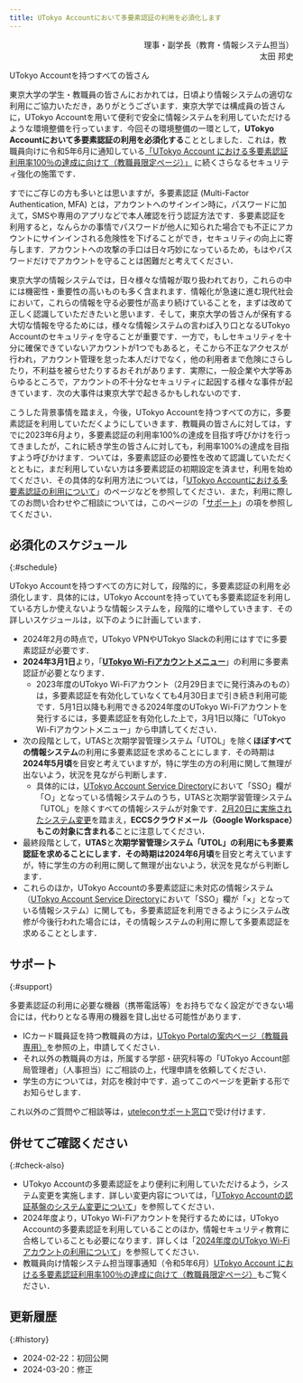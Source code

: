 ```yaml
---
title: UTokyo Accountにおいて多要素認証の利用を必須化します
---
```


<p style="text-align: right">理事・副学長（教育・情報システム担当）
</br>
太田 邦史
</p> 

UTokyo Accountを持つすべての皆さん

東京大学の学生・教職員の皆さんにおかれては，日頃より情報システムの適切な利用にご協力いただき，ありがとうございます．東京大学では構成員の皆さんに，UTokyo Accountを用いて便利で安全に情報システムを利用していただけるような環境整備を行っています．今回その環境整備の一環として，**UTokyo Accountにおいて多要素認証の利用を必須化する**こととしました．これは，教職員向けに令和5年6月に通知している[「UTokyo Account における多要素認証利用率100％の達成に向けて（教職員限定ページ）」](https://univtokyo.sharepoint.com/sites/utokyoaccount/SitePages/UTokyo-Account-MFA-100.aspx) に続くさらなるセキュリティ強化の施策です．

すでにご存じの方も多いとは思いますが，多要素認証 (Multi-Factor Authentication, MFA) とは，アカウントへのサインイン時に，パスワードに加えて，SMSや専用のアプリなどで本人確認を行う認証方法です．多要素認証を利用すると，なんらかの事情でパスワードが他人に知られた場合でも不正にアカウントにサインインされる危険性を下げることができ，セキュリティの向上に寄与します．アカウントへの攻撃の手口は日々巧妙になっているため，もはやパスワードだけでアカウントを守ることは困難だと考えてください．

東京大学の情報システムでは，日々様々な情報が取り扱われており，これらの中には機密性・重要性の高いものも多く含まれます．情報化が急速に進む現代社会において，これらの情報を守る必要性が高まり続けていることを，まずは改めて正しく認識していただきたいと思います．そして，東京大学の皆さんが保有する大切な情報を守るためには，様々な情報システムの言わば入り口となるUTokyo Accountのセキュリティを守ることが重要です．一方で，もしセキュリティを十分に確保できていないアカウントが1つでもあると，そこから不正なアクセスが行われ，アカウント管理を怠った本人だけでなく，他の利用者まで危険にさらしたり，不利益を被らせたりするおそれがあります．実際に，一般企業や大学等あらゆるところで，アカウントの不十分なセキュリティに起因する様々な事件が起きています．次の大事件は東京大学で起きるかもしれないのです．

こうした背景事情を踏まえ，今後，UTokyo Accountを持つすべての方に，多要素認証を利用していただくようにしていきます．教職員の皆さんに対しては，すでに2023年6月より，多要素認証の利用率100%の達成を目指す呼びかけを行ってきましたが，これに続き学生の皆さんに対しても，利用率100%の達成を目指すよう呼びかけます．ついては，多要素認証の必要性を改めて認識していただくとともに，まだ利用していない方は多要素認証の初期設定を済ませ，利用を始めてください．その具体的な利用方法については，「[UTokyo Accountにおける多要素認証の利用について](/utokyo_account/mfa/)」のページなどを参照してください．また，利用に際してのお問い合わせやご相談については，このページの「[サポート](#support)」の項を参照してください．


## 必須化のスケジュール
{:#schedule}

UTokyo Accountを持つすべての方に対して，段階的に，多要素認証の利用を必須化します．具体的には，UTokyo Accountを持っていても多要素認証を利用している方しか使えないような情報システムを，段階的に増やしていきます．その詳しいスケジュールは，以下のように計画しています．
- 2024年2月の時点で，UTokyo VPNやUTokyo Slackの利用にはすでに多要素認証が必要です．
- **2024年3月1日**より，「**[UTokyo Wi-Fiアカウントメニュー](https://acm.wifi.adm.u-tokyo.ac.jp/secure/user_applies/index/1/)**」の利用に多要素認証が必要となります．
  - 2023年度のUTokyo Wi-Fiアカウント（2月29日までに発行済みのもの）は，多要素認証を有効化していなくても4月30日まで引き続き利用可能です．5月1日以降も利用できる2024年度のUTokyo Wi-Fiアカウントを発行するには，多要素認証を有効化した上で，3月1日以降に「UTokyo Wi-Fiアカウントメニュー」から申請してください．
- 次の段階として，UTASと次期学習管理システム「UTOL」を除く**ほぼすべての情報システム**の利用に多要素認証を求めることにします．その時期は**2024年5月頃**を目安と考えていますが，特に学生の方の利用に関して無理が出ないよう，状況を見ながら判断します．
  - 具体的には，[UTokyo Account Service Directory](https://login.adm.u-tokyo.ac.jp/utokyoaccount/)において「SSO」欄が「○」となっている情報システムのうち，UTASと次期学習管理システム「UTOL」を除くすべての情報システムが対象です．[2月20日に実施されたシステム変更](https://www.ecc.u-tokyo.ac.jp/announcement/2024/01/25_3609.html)を踏まえ，**ECCSクラウドメール（Google Workspace）もこの対象に含まれる**ことに注意してください．
- 最終段階として，**UTAS**と**次期学習管理システム「UTOL」**の利用にも多要素認証を求めることにします．その時期は**2024年6月頃**を目安と考えていますが，特に学生の方の利用に関して無理が出ないよう，状況を見ながら判断します．
- これらのほか，UTokyo Accountの多要素認証に未対応の情報システム（[UTokyo Account Service Directory](https://login.adm.u-tokyo.ac.jp/utokyoaccount/)において「SSO」欄が「×」となっている情報システム）に関しても，多要素認証を利用できるようにシステム改修が今後行われた場合には，その情報システムの利用に際して多要素認証を求めることとします．


## サポート
{:#support}

多要素認証の利用に必要な機器（携帯電話等）をお持ちでなく設定ができない場合には，代わりとなる専用の機器を貸し出せる可能性があります．
- ICカード職員証を持つ教職員の方は，[UTokyo Portalの案内ページ（教職員専用）](https://univtokyo.sharepoint.com/sites/utokyoportal/wiki/d/UTokyo_Account_Token.aspx)を参照の上，申請してください．
- それ以外の教職員の方は，所属する学部・研究科等の「UTokyo Account部局管理者」（人事担当）にご相談の上，代理申請を依頼してください．
- 学生の方については，対応を検討中です．追ってこのページを更新する形でお知らせします．

これ以外のご質問やご相談等は，[uteleconサポート窓口](/support/)で受け付けます．


## 併せてご確認ください
{:#check-also}

- UTokyo Accountの多要素認証をより便利に利用していただけるよう，システム変更を実施します．詳しい変更内容については，「[UTokyo Accountの認証基盤のシステム変更について](/notice/2024/02-utac-auth-improvement)」を参照してください．
- 2024年度より，UTokyo Wi-Fiアカウントを発行するためには，UTokyo Accountの多要素認証を利用していることのほか，情報セキュリティ教育に合格していることも必要になります．詳しくは「[2024年度のUTokyo Wi-Fiアカウントの利用について](/notice/2024/02-wifi)」を参照してください．
- 教職員向け情報システム担当理事通知（令和5年6月）[UTokyo Account における多要素認証利用率100％の達成に向けて（教職員限定ページ）](https://univtokyo.sharepoint.com/sites/utokyoaccount/SitePages/UTokyo-Account-MFA-100.aspx)もご覧ください．


## 更新履歴
{:#history}

- 2024-02-22：初回公開
- 2024-03-20：修正
